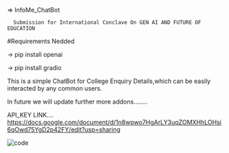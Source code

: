 => InfoMe_ChatBot

      Submission for International Conclave On GEN AI AND FUTURE OF EDUCATION

#Requirements Nedded

-> pip install openai

-> pip install gradio

This is a simple ChatBot for College Enquiry  Details,which can be easily interacted by any common users.

In future we will update further more addons........



API_KEY LINK....
https://docs.google.com/document/d/1n8wpwo7HgArLY3uqZOMXHhLOHsi6qOwd75YgD2p42FY/edit?usp=sharing

![code](https://github.com/Databot2023/InfoMe_ChatBot/assets/142486511/661f9bbc-4544-458a-a99b-f5e12c5071c4)
